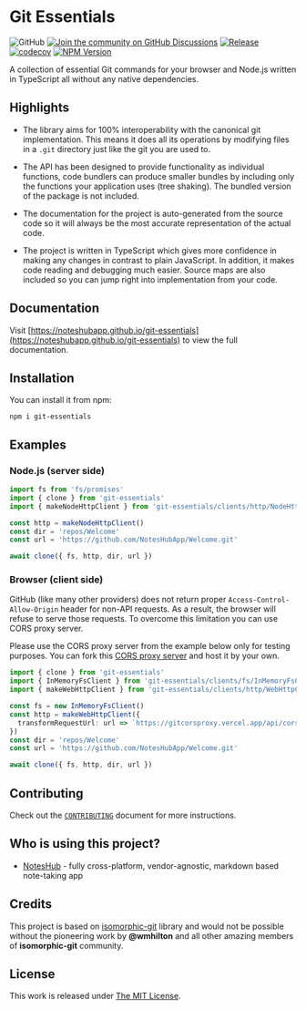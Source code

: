 # Git Essentials

![GitHub](https://img.shields.io/github/license/NotesHubApp/git-essentials?color=blue)
[![Join the community on GitHub Discussions](https://img.shields.io/badge/Join%20the%20community-on%20GitHub%20Discussions-blue)](https://github.com/NotesHubApp/git-essentials/discussions)
[![Release](https://github.com/NotesHubApp/git-essentials/actions/workflows/release.yml/badge.svg)](https://github.com/NotesHubApp/git-essentials/actions/workflows/release.yml)
[![codecov](https://codecov.io/github/NotesHubApp/git-essentials/branch/main/graph/badge.svg?token=F036Y6TFZS)](https://codecov.io/github/NotesHubApp/git-essentials)
[![NPM Version](https://img.shields.io/npm/v/git-essentials?color=33cd56&logo=npm)](https://www.npmjs.com/package/git-essentials)

A collection of essential Git commands for your browser and Node.js written in TypeScript all without any native dependencies.

## Highlights
* The library aims for 100% interoperability with the canonical git implementation. This means it does all its operations by modifying files in a `.git` directory just like the git you are used to.

* The API has been designed to provide functionality as individual functions, code bundlers can produce smaller bundles by including only the functions your application uses (tree shaking). The bundled version of the package is not included.

* The documentation for the project is auto-generated from the source code so it will always be the most accurate representation of the actual code.

* The project is written in TypeScript which gives more confidence in making any changes in contrast to plain JavaScript. In addition, it makes code reading and debugging much easier. Source maps are also included so you can jump right into implementation from your code.

## Documentation

Visit [https://noteshubapp.github.io/git-essentials](https://noteshubapp.github.io/git-essentials) to view the full documentation.

## Installation

You can install it from npm:

```
npm i git-essentials
```

## Examples

### Node.js (server side)
```typescript
import fs from 'fs/promises'
import { clone } from 'git-essentials'
import { makeNodeHttpClient } from 'git-essentials/clients/http/NodeHttpClient'

const http = makeNodeHttpClient()
const dir = 'repos/Welcome'
const url = 'https://github.com/NotesHubApp/Welcome.git'

await clone({ fs, http, dir, url })
```

### Browser (client side)
GitHub (like many other providers) does not return proper `Access-Control-Allow-Origin` header for non-API requests.
As a result, the browser will refuse to serve those requests. To overcome this limitation you can use CORS proxy server.

Please use the CORS proxy server from the example below only for testing purposes.
You can fork this [CORS proxy server](https://github.com/alex-titarenko/gitcorsproxy) and host it by your own.

```ts
import { clone } from 'git-essentials'
import { InMemoryFsClient } from 'git-essentials/clients/fs/InMemoryFsClient'
import { makeWebHttpClient } from 'git-essentials/clients/http/WebHttpClient'

const fs = new InMemoryFsClient()
const http = makeWebHttpClient({
  transformRequestUrl: url => `https://gitcorsproxy.vercel.app/api/cors?url=${encodeURIComponent(url)}`
})
const dir = 'repos/Welcome'
const url = 'https://github.com/NotesHubApp/Welcome.git'

await clone({ fs, http, dir, url })
```

## Contributing

Check out the [`CONTRIBUTING`](./CONTRIBUTING.md) document for more instructions.

## Who is using this project?
* [NotesHub](https://noteshub.app) - fully cross-platform, vendor-agnostic, markdown based note-taking app

## Credits
This project is based on [isomorphic-git](https://github.com/isomorphic-git/isomorphic-git) library and would not be possible without the pioneering work by **@wmhilton** and all other amazing members of **isomorphic-git** community.

## License
This work is released under [The MIT License](./LICENSE.md).
